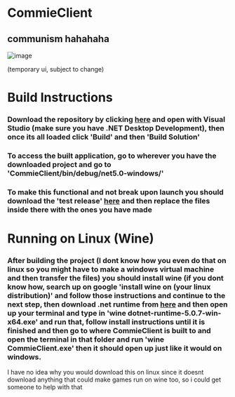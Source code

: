 # CommieClient
## communism hahahaha 

![image](https://user-images.githubusercontent.com/68202118/133503127-a7a7acb8-38f5-409e-a402-fdb42a355fc3.png)

(temporary ui, subject to change)


# Build Instructions

### Download the repository by clicking [here](https://github.com/juaneth/CommieClient/archive/refs/heads/master.zip) and open with Visual Studio (make sure you have .NET Desktop Development), then once its all loaded click 'Build' and then 'Build Solution'

### To access the built application, go to wherever you have the downloaded project and go to 'CommieClient/bin/debug/net5.0-windows/'
### To make this functional and not break upon launch you should download the 'test release' [here](https://github.com/juaneth/CommieClient/releases/download/0.0.0/comclient-x64.zip) and then replace the files inside there with the ones you have made

# Running on Linux (Wine)

### After building the project (I dont know how you even do that on linux so you might have to make a windows virtual machine and then transfer the files) you should install wine (if you dont know how, search up on google 'install wine on (your linux distribution)' and follow those instructions and continue to the next step, then download .net runtime from [here](https://dotnet.microsoft.com/download/dotnet/thank-you/runtime-5.0.7-windows-x64-installer) and then open up your terminal and type in 'wine dotnet-runtime-5.0.7-win-x64.exe' and run that, follow install instructions until it is finished and then go to where CommieClient is built to and open the terminal in that folder and run 'wine CommieClient.exe' then it should open up just like it would on windows.

I have no idea why you would download this on linux since it doesnt download anything that could make games run on wine too, so i could get someone to help with that 
